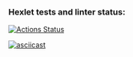 ### Hexlet tests and linter status:
[![Actions Status](https://github.com/alexkwyk/frontend-project-lvl2/workflows/hexlet-check/badge.svg)](https://github.com/alexkwyk/frontend-project-lvl2/actions)

[![asciicast](https://asciinema.org/a/497985.svg)](https://asciinema.org/a/497985)